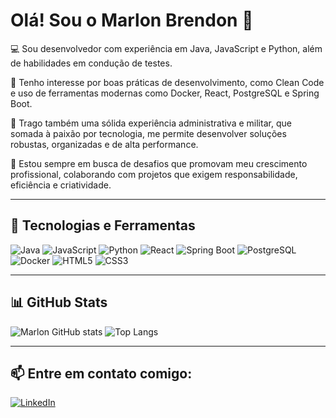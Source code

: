 # Olá! Sou o Marlon Brendon 👋

💻 Sou desenvolvedor com experiência em Java, JavaScript e Python, além de habilidades em condução de testes.

🚀 Tenho interesse por boas práticas de desenvolvimento, como Clean Code e uso de ferramentas modernas como Docker, React, PostgreSQL e Spring Boot.

🧠 Trago também uma sólida experiência administrativa e militar, que somada à paixão por tecnologia, me permite desenvolver soluções robustas, organizadas e de alta performance.

🎯 Estou sempre em busca de desafios que promovam meu crescimento profissional, colaborando com projetos que exigem responsabilidade, eficiência e criatividade.

---

## 🚀 Tecnologias e Ferramentas
![Java](https://img.shields.io/badge/Java-ED8B00?style=for-the-badge&logo=java&logoColor=white)
![JavaScript](https://img.shields.io/badge/JavaScript-F7DF1E?style=for-the-badge&logo=javascript&logoColor=black)
![Python](https://img.shields.io/badge/Python-3776AB?style=for-the-badge&logo=python&logoColor=white)
![React](https://img.shields.io/badge/React-20232A?style=for-the-badge&logo=react&logoColor=61DAFB)
![Spring Boot](https://img.shields.io/badge/Spring_Boot-6DB33F?style=for-the-badge&logo=spring-boot&logoColor=white)
![PostgreSQL](https://img.shields.io/badge/PostgreSQL-316192?style=for-the-badge&logo=postgresql&logoColor=white)
![Docker](https://img.shields.io/badge/Docker-2496ED?style=for-the-badge&logo=docker&logoColor=white)
![HTML5](https://img.shields.io/badge/HTML5-E34F26?style=for-the-badge&logo=html5&logoColor=white)
![CSS3](https://img.shields.io/badge/CSS3-1572B6?style=for-the-badge&logo=css3&logoColor=white)

---

## 📊 GitHub Stats
![Marlon GitHub stats](https://github-readme-stats.vercel.app/api?username=marloonbf&show_icons=true&theme=github_dark)
![Top Langs](https://github-readme-stats.vercel.app/api/top-langs/?username=marloonbf&layout=compact&theme=github_dark)

---

## 📫 Entre em contato comigo:

[![LinkedIn](https://img.shields.io/badge/LinkedIn-0077B5?style=for-the-badge&logo=linkedin&logoColor=white)](https://www.linkedin.com/in/marlon-brendon-750bb935b)
